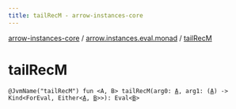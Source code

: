 ```yaml
---
title: tailRecM - arrow-instances-core
---
```


[arrow-instances-core](../index.html) / [arrow.instances.eval.monad](index.html) / [tailRecM](./tail-rec-m.html)

# tailRecM

`@JvmName("tailRecM") fun <A, B> tailRecM(arg0: `[`A`](tail-rec-m.html#A)`, arg1: (`[`A`](tail-rec-m.html#A)`) -> Kind<ForEval, Either<`[`A`](tail-rec-m.html#A)`, `[`B`](tail-rec-m.html#B)`>>): Eval<`[`B`](tail-rec-m.html#B)`>`